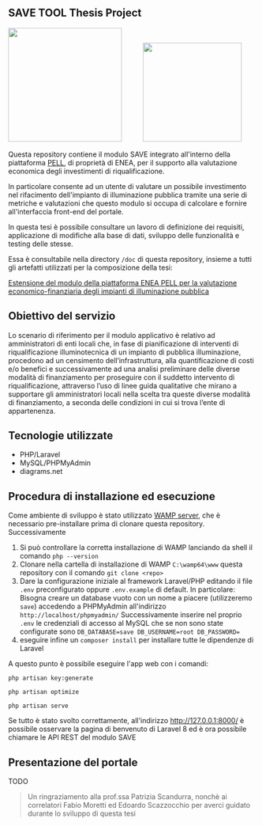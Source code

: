 ## SAVE TOOL Thesis Project

<img src="https://github.com/fabiomor/save-module-2.0/assets/39970186/962695d5-abe1-479e-a27b-954fb2808444" width="230"> &nbsp; &nbsp; &nbsp; &nbsp; &nbsp; <img src="https://github.com/fabiomor/save-module-2.0/assets/39970186/6bcb3657-f996-4a7e-8093-7608093e60ce" width="200">

Questa repository contiene il modulo SAVE integrato all'interno della piattaforma [PELL](https://www.pell.enea.it/), di proprietà di ENEA, per il supporto alla valutazione economica degli investimenti di riqualificazione.

In particolare consente ad un utente di valutare un possibile investimento nel rifacimento dell'impianto di illuminazione pubblica tramite una serie di metriche e valutazioni che questo modulo si occupa di calcolare e fornire all'interfaccia front-end del portale.

In questa tesi è possibile consultare un lavoro di definizione dei requisiti, applicazione di modifiche alla base di dati, sviluppo delle funzionalità e testing delle stesse.

Essa è consultabile nella directory `/doc` di questa repository, insieme a tutti gli artefatti utilizzati per la composizione della tesi:

[Estensione del modulo della piattaforma ENEA PELL per la valutazione economico-finanziaria degli impianti di illuminazione pubblica](https://github.com/fabiomor/save-module-2.0/blob/main/doc/Tesi%20ENEA%20SAVE%20greco%20gamba%202023.pdf)
## Obiettivo del servizio

Lo scenario di riferimento per il modulo applicativo è relativo ad amministratori di enti locali che, in fase di pianificazione di interventi di riqualificazione illuminotecnica di un impianto di pubblica illuminazione, procedono ad un censimento dell’infrastruttura, alla quantificazione di costi e/o benefici e successivamente ad una analisi preliminare delle diverse modalità di finanziamento per proseguire con il suddetto intervento di riqualificazione, attraverso l’uso di linee guida qualitative che mirano a supportare gli amministratori locali nella scelta tra queste diverse modalità di finanziamento, a seconda delle condizioni in cui si trova l’ente di appartenenza.

## Tecnologie utilizzate

* PHP/Laravel 
* MySQL/PHPMyAdmin 
* diagrams.net

## Procedura di installazione ed esecuzione

Come ambiente di sviluppo è stato utilizzato [WAMP server](https://www.wampserver.com/en/), che è necessario pre-installare prima di clonare questa repository. Successivamente 
1. Si può controllare la corretta installazione di WAMP lanciando da shell il comando `php --version`
2. Clonare nella cartella di installazione di WAMP `C:\wamp64\www` questa repository con il comando `git clone <repo>`
3. Dare la configurazione iniziale al framework Laravel/PHP editando il file `.env` preconfigurato oppure `.env.example` di default. In particolare:
       Bisogna creare un database vuoto con un nome a piacere (utilizzeremo `save`) accedendo a PHPMyAdmin all'indirizzo `http://localhost/phpmyadmin/`
       Successivamente inserire nel proprio `.env` le credenziali di accesso al MySQL che se non sono state configurate sono `DB_DATABASE=save DB_USERNAME=root DB_PASSWORD= `
4. eseguire infine un `composer install` per installare tutte le dipendenze di Laravel

A questo punto è possibile eseguire l'app web con i comandi:

`php artisan key:generate`

`php artisan optimize`

`php artisan serve`

Se tutto è stato svolto correttamente, all'indirizzo http://127.0.0.1:8000/ è possibile osservare la pagina di benvenuto di Laravel 8 ed è ora possibile chiamare le API REST del modulo SAVE

## Presentazione del portale

TODO


 > Un ringraziamento alla prof.ssa Patrizia Scandurra, nonchè ai correlatori Fabio Moretti ed Edoardo Scazzocchio per averci guidato durante lo sviluppo di questa tesi


